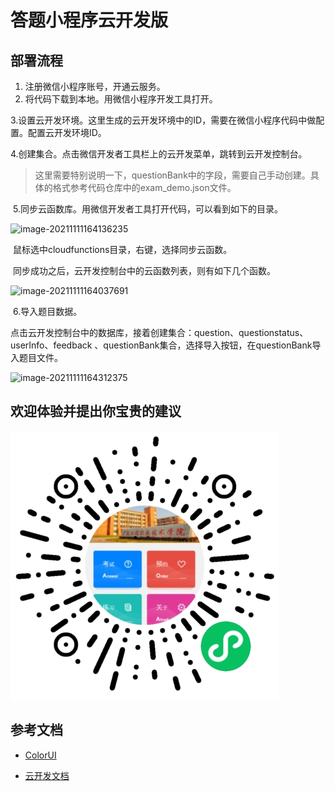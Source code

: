 # 答题小程序云开发版
## 部署流程

1. 注册微信小程序账号，开通云服务。
2. 将代码下载到本地。用微信小程序开发工具打开。

​    3.设置云开发环境。这里生成的云开发环境中的ID，需要在微信小程序代码中做配置。配置云开发环境ID。

​    4.创建集合。点击微信开发者工具栏上的云开发菜单，跳转到云开发控制台。

> 这里需要特别说明一下，questionBank中的字段，需要自己手动创建。具体的格式参考代码仓库中的exam_demo.json文件。

​    5.同步云函数库。用微信开发者工具打开代码，可以看到如下的目录。

![image-20211111164136235](https://github.com/NoMorningstar/AnswerApplet/pi/image-20211111164136235.png)

​    鼠标选中cloudfunctions目录，右键，选择同步云函数。

​     同步成功之后，云开发控制台中的云函数列表，则有如下几个函数。

![image-20211111164037691](E:\系统默认\桌面\移动互联开发\pic\image-20211111164037691.png)

​     6.导入题目数据。

点击云开发控制台中的数据库，接着创建集合：question、questionstatus、userInfo、feedback 、questionBank集合，选择导入按钮，在questionBank导入题目文件。

![image-20211111164312375](E:\系统默认\桌面\移动互联开发\pic\image-20211111164312375.png)




## 欢迎体验并提出你宝贵的建议
![gh_87fd9d30b3e1_430](https://github.com/NoMorningstar/AnswerApplet/blob/master/pic/gh_87fd9d30b3e1_430.jpg)

## 参考文档
- [ColorUI](https://github.com/weilanwl/ColorUI)

- [云开发文档](https://developers.weixin.qq.com/miniprogram/dev/wxcloud/basis/getting-started.html)

